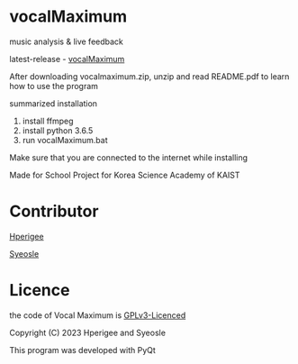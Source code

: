 # vocalMaximum

music analysis  & live feedback

latest-release - [vocalMaximum](https://github.com/Hperigee/vocalMaximum/releases/tag/vocal)

After downloading vocalmaximum.zip, unzip and read README.pdf to learn how to use the program

summarized installation
1. install ffmpeg
2. install python 3.6.5
3. run vocalMaximum.bat

Make sure that you are connected to the internet while installing

Made for School Project for Korea Science Academy of KAIST

# Contributor
[Hperigee](https://github.com/Hperigee) 

[Syeosle](https://github.com/Syeosle)
# Licence

the code of Vocal Maximum is [GPLv3-Licenced](LICENSE)

Copyright (C) 2023 Hperigee and Syeosle

This program was developed with PyQt
